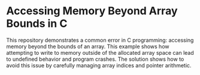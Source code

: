 # Accessing Memory Beyond Array Bounds in C

This repository demonstrates a common error in C programming: accessing memory beyond the bounds of an array.  This example shows how attempting to write to memory outside of the allocated array space can lead to undefined behavior and program crashes. The solution shows how to avoid this issue by carefully managing array indices and pointer arithmetic.